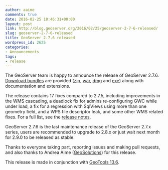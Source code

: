 ```yaml
---
author: aaime
comments: true
date: 2016-02-25 18:46:31+00:00
layout: post
link: http://blog.geoserver.org/2016/02/25/geoserver-2-7-6-released/
slug: geoserver-2-7-6-released
title: GeoServer 2.7.6 released
wordpress_id: 2625
categories:
- Announcements
tags:
- release
---
```


The GeoServer team is happy to announce the release of GeoServer 2.7.6. [Download bundles](https://sourceforge.net/projects/geoserver/files/GeoServer/2.7.6/) are provided ([zip](http://sourceforge.net/projects/geoserver/files/GeoServer/2.7.6/geoserver-2.7.6-bin.zip/download), [war](http://sourceforge.net/projects/geoserver/files/GeoServer/2.7.6/geoserver-2.7.6-war.zip/download), [dmg](http://sourceforge.net/projects/geoserver/files/GeoServer/2.7.6/geoserver-2.7.6.dmg/download) and [exe](http://sourceforge.net/projects/geoserver/files/GeoServer/2.7.6/geoserver-2.7.6.exe/download)) along with documentation and extensions.

The release contains 17 fixes compared to 2.7.5, including improvements in the WMS cascading, a deadlock fix for admins re-configuring GWC while under load, a fix for a regression with SqlViews using more than one geometry field, and a WPS file descriptor leak, and some other WMS related fixes. For a full list, see the [release notes](https://osgeo-org.atlassian.net/secure/ReleaseNote.jspa?projectId=10000&version=12102).

GeoServer 2.7.6 is the last maintenance release of the GeoServer 2.7.x series, users are recommended to upgrade to 2.8.x or just wait next month for 2.9.0 to be released as stable.

Thanks to everyone taking part, reporting issues and making pull requests, and also thanks to Andrea Aime ([GeoSolutions](http://www.geo-solutions.it/)) for this release.

This release is made in conjunction with [GeoTools 13.6](http://geotoolsnews.blogspot.com/2016/02/geotools-136-released.html).
